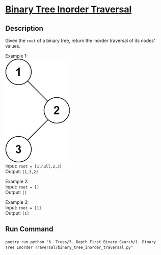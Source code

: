 # [Binary Tree Inorder Traversal](https://leetcode.com/problems/binary-tree-inorder-traversal/)

## Description
Given the `root` of a binary tree, return the inorder traversal of its nodes' values.

Example 1:\
![Example 1](example_1.jpeg)\
Input: `root = [1,null,2,3]`\
Output: `[1,3,2]`

Example 2:\
Input: `root = []`\
Output: `[]`

Example 3:\
Input: `root = [1]`\
Output: `[1]`

## Run Command
`poetry run python "6. Trees/3. Depth First Binary Search/1. Binary Tree Inorder Traversal/binary_tree_inorder_traversal.py"`